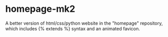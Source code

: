 # homepage-mk2
A better version of html/css/python website in the "homepage" repository, which includes {% extends %} syntax and an animated favicon.
